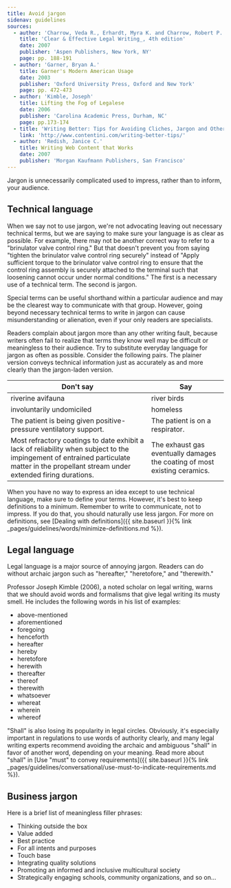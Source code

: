 ```yaml
---
title: Avoid jargon
sidenav: guidelines
sources:
  - author: 'Charrow, Veda R., Erhardt, Myra K. and Charrow, Robert P.'
    title: 'Clear & Effective Legal Writing_, 4th edition'
    date: 2007
    publisher: 'Aspen Publishers, New York, NY'
    page: pp. 188-191
  - author: 'Garner, Bryan A.'
    title: Garner's Modern American Usage
    date: 2003
    publisher: 'Oxford University Press, Oxford and New York'
    page: pp. 472-473
  - author: 'Kimble, Joseph'
    title: Lifting the Fog of Legalese
    date: 2006
    publisher: 'Carolina Academic Press, Durham, NC'
    page: pp.173-174
  - title: 'Writing Better: Tips for Avoiding Cliches, Jargon and Other Filler'
    link: 'http://www.contentini.com/writing-better-tips/'
  - author: 'Redish, Janice C.'
    title: Writing Web Content that Works
    date: 2007
    publisher: 'Morgan Kaufmann Publishers, San Francisco'
---
```


Jargon is unnecessarily complicated used to impress, rather than to inform, your audience.

## Technical language

When we say not to use jargon, we're not advocating leaving out necessary technical terms, but we are saying to make sure your language is as clear as possible. For example, there may not be another correct way to refer to a "brinulator valve control ring." But that doesn't prevent you from saying "tighten the brinulator valve control ring securely" instead of "Apply sufficient torque to the brinulator valve control ring to ensure that the control ring assembly is securely attached to the terminal such that loosening cannot occur under normal conditions." The first is a necessary use of a technical term. The second is jargon.

Special terms can be useful shorthand within a particular audience and may be the clearest way to communicate with that group. However, going beyond necessary technical terms to write in jargon can cause misunderstanding or alienation, even if your only readers are specialists.

Readers complain about jargon more than any other writing fault, because writers often fail to realize that terms they know well may be difficult or meaningless to their audience. Try to substitute everyday language for jargon as often as possible. Consider the following pairs. The plainer version conveys technical information just as accurately as and more clearly than the jargon-laden version.

Don't say  | Say
---------------------------------------------------------------------------------------------------------------------------------------------------------------------------------------- | -------------------------------------------------------------------------
riverine avifauna | river birds
involuntarily undomiciled | homeless
The patient is being given positive-pressure ventilatory support. | The patient is on a respirator.
Most refractory coatings to date exhibit a lack of reliability when subject to the impingement of entrained particulate matter in the propellant stream under extended firing durations. | The exhaust gas eventually damages the coating of most existing ceramics.

When you have no way to express an idea except to use technical language, make sure to define your terms. However, it's best to keep definitions to a minimum. Remember to write to communicate, not to impress. If you do that, you should naturally use less jargon. For more on definitions, see [Dealing with definitions]({{ site.baseurl }}{% link _pages/guidelines/words/minimize-definitions.md %}).

## Legal language

Legal language is a major source of annoying jargon. Readers can do without archaic jargon such as "hereafter," "heretofore," and "therewith."

Professor Joseph Kimble (2006), a noted scholar on legal writing, warns that we should avoid words and formalisms that give legal writing its musty smell. He includes the following words in his list of examples:

- above-mentioned
- aforementioned
- foregoing
- henceforth
- hereafter
- hereby
- heretofore
- herewith
- thereafter
- thereof
- therewith
- whatsoever
- whereat
- wherein
- whereof

"Shall" is also losing its popularity in legal circles. Obviously, it's especially important in regulations to use words of authority clearly, and many legal writing experts recommend avoiding the archaic and ambiguous "shall" in favor of another word, depending on your meaning. Read more about "shall" in [Use "must" to convey requirements]({{ site.baseurl }}{% link _pages/guidelines/conversational/use-must-to-indicate-requirements.md %}).

## Business jargon

Here is a brief list of meaningless filler phrases:

- Thinking outside the box
- Value added
- Best practice
- For all intents and purposes
- Touch base
- Integrating quality solutions
- Promoting an informed and inclusive multicultural society
- Strategically engaging schools, community organizations, and so on...
